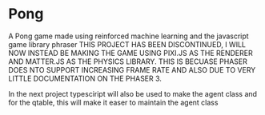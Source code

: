 # Pong
A Pong game made using reinforced machine learning and the javascript game library phraser
THIS PROJECT HAS BEEN DISCONTINUED, I WILL NOW INSTEAD BE MAKING THE GAME USING PIXI.JS AS THE RENDERER AND MATTER.JS AS THE PHYSICS LIBRARY. THIS IS BECUASE PHASER DOES NTO SUPPORT INCREASING FRAME RATE AND ALSO DUE TO VERY LITTLE DOCUMENTATION ON THE PHASER 3.

In the next project typesciript will also be used to make the agent class and for the qtable, this will make it easer to maintain the agent class 
